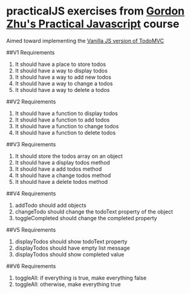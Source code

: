 # practicalJS exercises from [Gordon Zhu's Practical Javascript](https://watchandcode.com/courses/practical-javascript/lectures/975960) course

Aimed toward implementing the [Vanilla JS version of TodoMVC](http://todomvc.com/examples/vanillajs/#/active)

##V1 Requirements

1. It should have a place to store todos
2. It should have a way to display todos
3. It should have a way to add new todos
4. It should have a way to change a todos
5. It should have a way to delete a todos

##V2 Requirements

1. It should have a function to display todos
2. It should have a function to add todos
3. It should have a function to change todos
4. It should have a function to delete todos

##V3 Requirements

1. It should store the todos array on an object
1. It should have a display todos method
2. It should have a add todos method
3. It should have a change todos method
4. It should have a delete todos method

##V4 Requirements

1. addTodo should add objects
2. changeTodo should change the todoText property of the object
3. toggleCompleted should change the completed property

##V5 Requirements

1. displayTodos should show todoText property
2. displayTodos should have empty list message
3. displayTodos should show completed value

##V6 Requirements

1. toggleAll: if everything is true, make everything false
2. toggleAll: otherwise, make everything true
